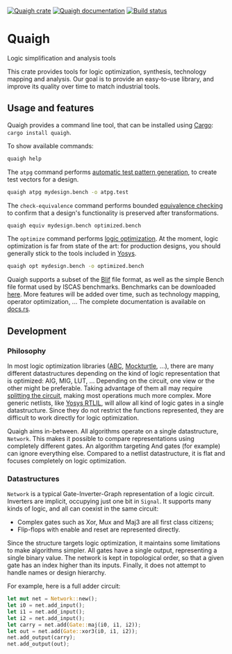 [![Quaigh crate](https://img.shields.io/crates/v/quaigh.svg)](https://crates.io/crates/quaigh)
[![Quaigh documentation](https://docs.rs/quaigh/badge.svg)](https://docs.rs/quaigh)
[![Build status](https://github.com/Coloquinte/quaigh/actions/workflows/build.yml/badge.svg)](https://github.com/Coloquinte/quaigh/actions/workflows/build.yml)

# Quaigh

<!-- cargo-rdme start -->

Logic simplification and analysis tools

This crate provides tools for logic optimization, synthesis, technology mapping and analysis.
Our goal is to provide an easy-to-use library, and improve its quality over time to match industrial tools.

## Usage and features

Quaigh provides a command line tool, that can be installed using
[Cargo](https://doc.rust-lang.org/cargo/getting-started/installation.html):
`cargo install quaigh`.

To show available commands:
```bash
quaigh help
```

The `atpg` command performs [automatic test pattern generation](https://en.wikipedia.org/wiki/Automatic_test_pattern_generation),
to create test vectors for a design.
```bash
quaigh atpg mydesign.bench -o atpg.test
```

The `check-equivalence` command performs bounded [equivalence checking](https://en.wikipedia.org/wiki/Formal_equivalence_checking)
to confirm that a design's functionality is preserved after transformations.
```bash
quaigh equiv mydesign.bench optimized.bench
```

The `optimize` command performs [logic optimization](https://en.wikipedia.org/wiki/Logic_optimization).
At the moment, logic optimization is far from state of the art: for production designs, you should
generally stick to the tools included in [Yosys](https://github.com/YosysHQ/yosys).
```bash
quaigh opt mydesign.bench -o optimized.bench
```

Quaigh supports a subset of the [Blif](https://course.ece.cmu.edu/~ee760/760docs/blif.pdf) file format, as well
as the simple Bench file format used by ISCAS benchmarks. Benchmarks can be downloaded
[here](https://github.com/Coloquinte/moosic-yosys-plugin/releases/download/iscas_benchmarks/benchmarks.tar.xz).
More features will be added over time, such as technology mapping, operator optimization, ...
The complete documentation is available on [docs.rs](https://docs.rs/crate/quaigh/latest).

## Development

### Philosophy

In most logic optimization libraries ([ABC](https://github.com/berkeley-abc/abc), [Mockturtle](https://github.com/lsils/mockturtle), ...),
there are many different datastructures depending on the kind of logic representation that is optimized:
AIG, MIG, LUT, ...
Depending on the circuit, one view or the other might be preferable.
Taking advantage of them all may require [splitting the circuit](https://github.com/lnis-uofu/LSOracle), making most operations much more complex.
More generic netlists, like [Yosys RTLIL](https://yosyshq.readthedocs.io/projects/yosys/en/latest/CHAPTER_Overview.html#the-rtl-intermediate-language-rtlil),
will allow all kind of logic gates in a single datastructure.
Since they do not restrict the functions represented, they are difficult to work directly for logic optimization.

Quaigh aims in-between. All algorithms operate on a single datastructure, `Network`.
This makes it possible to compare representations using completely different gates.
An algorithm targeting And gates (for example) can ignore everything else.
Compared to a netlist datastructure, it is flat and focuses completely on logic optimization.

### Datastructures

`Network` is a typical Gate-Inverter-Graph representation of a logic circuit.
Inverters are implicit, occupying just one bit in `Signal`.
It supports many kinds of logic, and all can coexist in the same circuit:
*   Complex gates such as Xor, Mux and Maj3 are all first class citizens;
*   Flip-flops with enable and reset are represented directly.

Since the structure targets logic optimization, it maintains some limitations to make algorithms simpler.
All gates have a single output, representing a single binary value.
The network is kept in topological order, so that a given gate has an index higher than its inputs.
Finally, it does not attempt to handle names or design hierarchy.

For example, here is a full adder circuit:
```rust
let mut net = Network::new();
let i0 = net.add_input();
let i1 = net.add_input();
let i2 = net.add_input();
let carry = net.add(Gate::maj(i0, i1, i2));
let out = net.add(Gate::xor3(i0, i1, i2));
net.add_output(carry);
net.add_output(out);
```

<!-- cargo-rdme end -->
